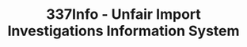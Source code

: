 ---
bigquery: https://console.cloud.google.com/bigquery?p=patents-public-data&d=usitc_investigations&page=dataset&project=sheets-management-319211
citation: US International Trade Commission 337Info Unfair Import Investigations Information
  System
contributors: US International Trade Comission
cost: None
description: US International Trade Commission 337Info Unfair Import Investigations
  Information System contains data on investigations done under Section 337. Section
  337 declares the infringement of certain statutory intellectual property rights
  and other forms of unfair competition in import trade to be unlawful practices.
  Most Section 337 investigations involve allegations of patent or registered trademark
  infringement.
documentation: FAQ and tutorial available on the site
last_edit: 04/10/2022, 22:59:37
location: https://pubapps2.usitc.gov/337external/
maintained_by: US International Trade Comission
schema_fields:
- startDateMarkmanHearing
- publication_number
- actualStartDateEvidHear
- scheduledStartDateEvidHear
- dateOfPublicationFrNotice
- investigationNo
- issueDateOtherNonFinal
- finalDetViolation
- markmanHearing
- ouiiParticipation
- id
- title
- lastUpdated
- actualEndDateEvidHear
- complainant
- trademarkNumbers
- respondent
- targetDate
- patentNumbers
- copyrightNumbers
- currentActiveALJ
- finalIdOnViolationIssue
- finalIdOnViolationDue
- gcAttorney
- scheduledEndDateEvidHear
- teoProceedingInvolved
- invUnfairAct
- teoReliefGranted
- patentNumber
- aljAssigned
- htsNumbers
- finalDetNoViolation
- dateComplaintFiled
- investigationType
- teoIdIssueDate
- currentStatus
- cafcAppeals
- teoIdDueDate
- docketNo
- ouiiAttorney
- dateCreated
- investigationTermDate
- internalRemand
- endDateMarkmanHearing
shortname: unfair_import_investigations
tags:
- import
- legal
- trade
timeframe: 2008-2021 (prior to 2008 downloadable as a JSON file)
title: 337Info - Unfair Import Investigations Information System
uuid: 2721f5ec-e599-4890-9265-9706719fc71e
---